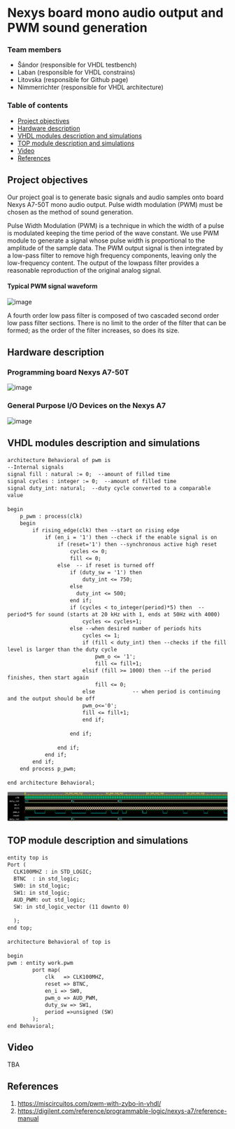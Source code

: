 # Nexys board mono audio output and PWM sound generation

### Team members

* Šándor (responsible for VHDL testbench)
* Laban (responsible for VHDL constrains)
* Litovska (responsible for Github page)
* Nimmerrichter (responsible for VHDL architecture)

### Table of contents

* [Project objectives](#objectives)
* [Hardware description](#hardware)
* [VHDL modules description and simulations](#modules)
* [TOP module description and simulations](#top)
* [Video](#video)
* [References](#references)

<a name="objectives"></a>

## Project objectives

Our project goal is to generate basic signals and audio samples onto board Nexys A7-50T mono audio output. Pulse width modulation (PWM) must be chosen as the method of sound generation. 

Pulse Width Modulation (PWM) is a technique in which the width of a pulse is modulated keeping the time period of the wave constant. We use PWM module to generate a signal whose pulse width is proportional to the amplitude of the sample data. The PWM output signal is then integrated by a low-pass filter to remove
high frequency components, leaving only the low-frequency content. The output of the lowpass filter provides a reasonable reproduction of the original analog signal.
#### Typical PWM signal waveform
![image](https://user-images.githubusercontent.com/99733524/164760498-d45016fb-d970-4660-83a6-8f6323eebb69.png)

A fourth order low pass filter is composed of two cascaded second order low pass filter sections. There is no limit to the order of the filter that can be formed; as the order of the filter increases, so does its size.

<a name="hardware"></a>

## Hardware description

### Programming board Nexys A7-50T
![image](https://user-images.githubusercontent.com/99733524/164759495-b3c04975-c737-4fab-ad26-e2694aba12a8.png)


### General Purpose I/O Devices on the Nexys A7
![image](https://user-images.githubusercontent.com/99397789/160426546-a02c3c24-168a-4474-8146-a248a762c3aa.png)
<a name="modules"></a>

## VHDL modules description and simulations
```
architecture Behavioral of pwm is
--Internal signals
signal fill : natural := 0;  --amount of filled time
signal cycles : integer := 0;  --amount of filled time
signal duty_int: natural;  --duty cycle converted to a comparable value

begin
	p_pwm : process(clk)
	begin
		if rising_edge(clk) then --start on rising edge
        	if (en_i = '1') then --check if the enable signal is on
				if (reset='1') then --synchronous active high reset
                	cycles <= 0;
                    fill <= 0;
        		else  -- if reset is turned off
                    if (duty_sw = '1') then
                        duty_int <= 750;
                    else
                      duty_int <= 500;
                    end if;    
                	if (cycles < to_integer(period)*5) then  --period*5 for sound (starts at 20 kHz with 1, ends at 50Hz with 4000)
                    	cycles <= cycles+1;
                    else --when desired number of periods hits
                        cycles <= 1;  
            			if (fill < duty_int) then --checks if the fill level is larger than the duty cycle
                			pwm_o <= '1'; 
                        	fill <= fill+1; 
                		elsif (fill >= 1000) then --if the period finishes, then start again
                        	fill <= 0;                        
                    	else            -- when period is continuing and the output should be off
                    	pwm_o<='0';
                        fill <= fill+1; 
                        end if;
                                            
                	end if;  
                    
            	end if;        
        	end if;
		end if;
	end process p_pwm;

end architecture Behavioral;
```
![image](images/simulation.png)
<a name="top"></a>

## TOP module description and simulations
```
entity top is
Port ( 
  CLK100MHZ : in STD_LOGIC;
  BTNC  : in std_logic;  
  SW0: in std_logic;
  SW1: in std_logic;
  AUD_PWM: out std_logic;
  SW: in std_logic_vector (11 downto 0)
  
  );
end top;

architecture Behavioral of top is

begin
pwm : entity work.pwm
        port map(
            clk   => CLK100MHZ,
            reset => BTNC,
            en_i => SW0,
            pwm_o => AUD_PWM,           
            duty_sw => SW1,
            period =>unsigned (SW)
        );
end Behavioral;
```
<a name="video"></a>

## Video

TBA

<a name="references"></a>

## References

1. https://miscircuitos.com/pwm-with-zybo-in-vhdl/
2. https://digilent.com/reference/programmable-logic/nexys-a7/reference-manual
